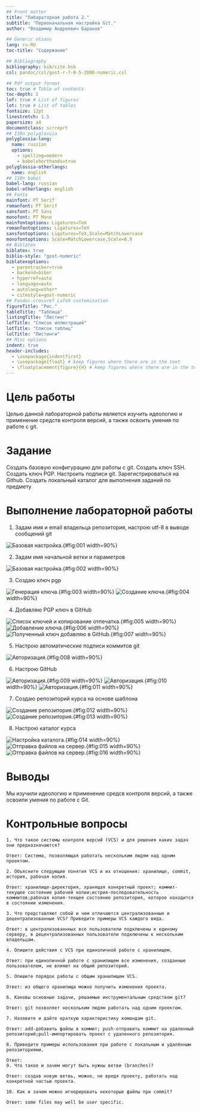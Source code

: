 ```yaml
---
## Front matter
title: "Лабараторная работа 2."
subtitle: "Первоначальная настройка Git."
author: "Владимир Андреевич Баранов"

## Generic otions
lang: ru-RU
toc-title: "Содержание"

## Bibliography
bibliography: bib/cite.bib
csl: pandoc/csl/gost-r-7-0-5-2008-numeric.csl

## Pdf output format
toc: true # Table of contents
toc-depth: 2
lof: true # List of figures
lot: true # List of tables
fontsize: 12pt
linestretch: 1.5
papersize: a4
documentclass: scrreprt
## I18n polyglossia
polyglossia-lang:
  name: russian
  options:
	- spelling=modern
	- babelshorthands=true
polyglossia-otherlangs:
  name: english
## I18n babel
babel-lang: russian
babel-otherlangs: english
## Fonts
mainfont: PT Serif
romanfont: PT Serif
sansfont: PT Sans
monofont: PT Mono
mainfontoptions: Ligatures=TeX
romanfontoptions: Ligatures=TeX
sansfontoptions: Ligatures=TeX,Scale=MatchLowercase
monofontoptions: Scale=MatchLowercase,Scale=0.9
## Biblatex
biblatex: true
biblio-style: "gost-numeric"
biblatexoptions:
  - parentracker=true
  - backend=biber
  - hyperref=auto
  - language=auto
  - autolang=other*
  - citestyle=gost-numeric
## Pandoc-crossref LaTeX customization
figureTitle: "Рис."
tableTitle: "Таблица"
listingTitle: "Листинг"
lofTitle: "Список иллюстраций"
lotTitle: "Список таблиц"
lolTitle: "Листинги"
## Misc options
indent: true
header-includes:
  - \usepackage{indentfirst}
  - \usepackage{float} # keep figures where there are in the text
  - \floatplacement{figure}{H} # keep figures where there are in the text
---
```


# Цель работы
Целью данной лабораторной работы является изучить идеологию и применение средств контроля версий, а также освоить умения по работе с git.

# Задание

Создать базовую конфигурацию для работы с git.
Создать ключ SSH.
Создать ключ PGP.
Настроить подписи git.
Зарегистрироваться на Github.
Создать локальный каталог для выполнения заданий по предмету

# Выполнение лабораторной работы

1. Задам имя и email владельца репозитория, настрою utf-8 в выводе сообщений git

![Базовая настройка.](image/01.png){#fig:001 width=90%}

2. Задам имя начальной ветки и параметров 

![Базовая настройка.](image/02.png){#fig:002 width=90%}

3. Создаю ключ pgp 

![Генерация ключа.](image/03.png){#fig:003 width=90%}
![Создание ключа.](image/04.png){#fig:004 width=90%}

4. Добавляю PGP ключ в GitHub 

![Список ключей и копирование отпечатка.](image/05.png){#fig:005 width=90%}
![Добавление ключа.](image/06.png){#fig:006 width=90%}
![Полученный ключ добавляю  в GitHub.](image/07.png){#fig:007 width=90%}

5. Настрою автоматические подписи коммитов git 

![Авторизация.](image/08.png){#fig:008 width=90%}

6. Настрою GitHub 

![Авторизация.](image/09.png){#fig:009 width=90%}
![Авторизация.](image/10.png){#fig:010 width=90%}
![Авторизация.](image/11.png){#fig:011 width=90%}

7. Создаю репозиторий курса на основе шаблона 

![Создание репозитория.](image/12.png){#fig:012 width=90%}
![Создание репозитория.](image/13.png){#fig:013 width=90%}

8. Настрою каталог курса 

![Настройка каталога.](image/14.png){#fig:014 width=90%}
![Отправка файлов на сервер.](image/15.png){#fig:015 width=90%}
![Отправка файлов на сервер.](image/16.png){#fig:016 width=90%}

# Выводы

Мы изучили идеологию и применение средсв контроля версий, а также освоили умения по работе с Git.

# Контрольные вопросы

    1. Что такое системы контроля версий (VCS) и для решения каких задач они предназначаются?
    
    Ответ: Система, позволяющая работать нескольким людям над одним проектом.
    
    2. Объясните следующие понятия VCS и их отношения: хранилище, commit, история, рабочая копия.
   
    Ответ: хранилище-директория, хранящая конкретный проект; коммит-текущее состояние рабочей копии;истрия-последовательность коммитов;рабочая копия-текщее состояние репозитория, которое находится в состоянии изменения.
    
    3. Что представляют собой и чем отличаются централизованные и децентрализованные VCS? Приведите примеры VCS каждого вида.
    
    Ответ: в централизованнных все пользователи подключены к единому серверу, в децентрализованных пользователи подключены к нескольким владельцам.
    
    4. Опишите действия с VCS при единоличной работе с хранилищем.
    
    Ответ: при единоличной работе с хранилищем все изменения, созданные пользователем, не влияют на общий репозиторий.
    
    5. Опишите порядок работы с общим хранилищем VCS.
    
    Ответ: из общего хранилища можно получить изменения проекта.
    
    6. Каковы основные задачи, решаемые инструментальным средством git?
    
    Ответ: git позволяет нескольким людям работать над одним проектом.
    
    7. Назовите и дайте краткую характеристику командам git.
    
    Ответ: add-добавить файлы в коммит; push-отправить коммит на удаленный репозиторий;pull-импортировать проект с удаленного репозитория.
    
    8. Приведите примеры использования при работе с локальным и удалённым репозиториями.
    
    Ответ: 
    9. Что такое и зачем могут быть нужны ветви (branches)?
    
    Ответ: создав новую ветвь, можно, не вредя проекту, работать над конкретной частью проекта.
    
    10. Как и зачем можно игнорировать некоторые файлы при commit?
    
    Ответ: some files may well be user specific.


